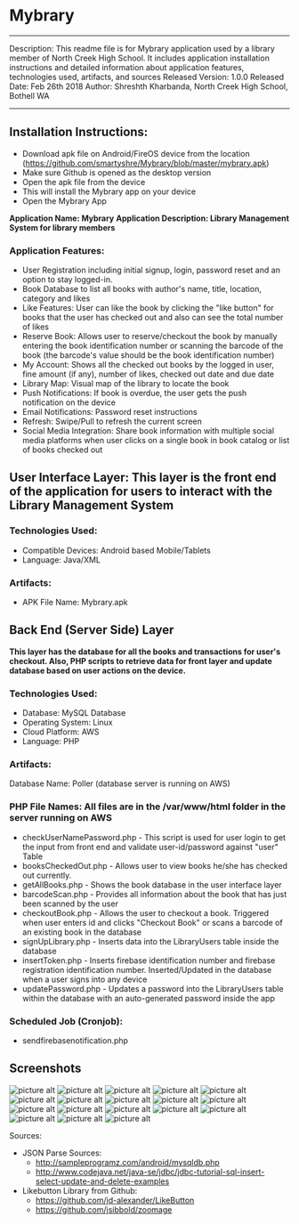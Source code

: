 # Mybrary

*****************************************************************************************
Description: This readme file is for Mybrary application used by a library member of North Creek High School. It includes application installation instructions and detailed information about application features, technologies used, artifacts, and sources
Released Version: 1.0.0
Released Date: Feb 26th 2018
Author: Shreshth Kharbanda, North Creek High School, Bothell WA
*****************************************************************************************

## Installation Instructions:
 - Download apk file on Android/FireOS device from the location (https://github.com/smartyshre/Mybrary/blob/master/mybrary.apk)
 - Make sure Github is opened as the desktop version
 - Open the apk file from the device
 - This will install the Mybrary app on your device
 - Open the Mybrary App

**Application Name: Mybrary**
**Application Description: Library Management System for library members**
### Application Features:
 - User Registration including initial signup, login, password reset and an option to stay logged-in.
 - Book Database to list all books with author's name, title, location, category and likes
 - Like Features: User can like the book by clicking the "like button" for books that the user has checked out and also can see the total number of likes
 - Reserve Book: Allows user to reserve/checkout the book by manually entering the book identification number or scanning the barcode of the book (the barcode's value should be the book identification number)
 - My Account: Shows all the checked out books by the logged in user, fine amount (if any), number of likes, checked out date and due date
 - Library Map: Visual map of the library to locate the book
 - Push Notifications: If book is overdue, the user gets the push notification on the device
 - Email Notifications: Password reset instructions
 - Refresh: Swipe/Pull to refresh the current screen
 - Social Media Integration: Share book information with multiple social media platforms when user clicks on a single book in book catalog or list of books checked out
 

## User Interface Layer: This layer is the front end of the application for users to interact with the Library Management System
### Technologies Used:
  - Compatible Devices: Android based Mobile/Tablets
  - Language: Java/XML


### Artifacts:
  - APK File Name: Mybrary.apk


## Back End (Server Side) Layer
**This layer has the database for all the books and transactions for user's checkout. Also, PHP scripts to retrieve data for front layer and update database based on user actions on the device.**

### Technologies Used:
  - Database: MySQL Database
  - Operating System: Linux
  - Cloud Platform: AWS
  - Language: PHP
  

### Artifacts:
 Database Name: Poller (database server is running on AWS)
 ### PHP File Names: All files are in the /var/www/html folder in the server running on AWS
   - checkUserNamePassword.php - This script is used for user login to get the input from front end and validate user-id/password against "user" Table
   - booksCheckedOut.php - Allows user to view books he/she has checked out currently. 
   - getAllBooks.php - Shows the book database in the user interface layer
   - barcodeScan.php - Provides all information about the book that has just been scanned by the user
   - checkoutBook.php - Allows the user to checkout a book. Triggered when user enters id and clicks "Checkout Book" or scans a barcode of an existing book in the database
   - signUpLibrary.php - Inserts data into the LibraryUsers table inside the database
   - insertToken.php - Inserts firebase identification number and firebase registration identification number. Inserted/Updated in the database when a user signs into any device
   - updatePassword.php - Updates a password into the LibraryUsers table within the database with an auto-generated password inside the app
   


### Scheduled Job (Cronjob):
   - sendfirebasenotification.php
   
   ## Screenshots
 ![picture alt](https://scontent-sea1-1.xx.fbcdn.net/v/t1.0-9/29541163_1817692561658966_1716975351108929989_n.jpg?_nc_cat=0&oh=3cc33f495a85349d5b6f46ffcf0f1940&oe=5B2EFA69 "Book Catalog")           ![picture alt](https://scontent-sea1-1.xx.fbcdn.net/v/t1.0-9/29570740_1817692564992299_801350620055616289_n.jpg?_nc_cat=0&oh=9d05cf28df3e6e6c2274c2df40cefcdd&oe=5B2A1B8B "Log In Screen")              ![picture alt](https://scontent-sea1-1.xx.fbcdn.net/v/t1.0-9/29570824_1817692558325633_4983673639460771397_n.jpg?_nc_cat=0&oh=f823441909f7b45b6c8947e50fc82d57&oe=5B4172B1 "Log In Screen Filled Out")          ![picture alt](https://scontent-sea1-1.xx.fbcdn.net/v/t1.0-9/29541004_1817692621658960_6781789323506361927_n.jpg?_nc_cat=0&oh=c6c17a52b5ab8fcc66449cc7f5a53dae&oe=5B39A16D "Log In Screen Filled Out With Visible Password")            ![picture alt](https://scontent-sea1-1.xx.fbcdn.net/v/t1.0-9/29542649_1817692618325627_6173399451050820616_n.jpg?_nc_cat=0&oh=cdc9858eae7473e54b2931ea5fdf5b11&oe=5B37EC44 "Reset Password Dialog Box")         ![picture alt](https://scontent-sea1-1.xx.fbcdn.net/v/t1.0-9/29570824_1817692558325633_4983673639460771397_n.jpg?_nc_cat=0&oh=f823441909f7b45b6c8947e50fc82d57&oe=5B4172B1 "Log In Screen Filled Out")          ![picture alt](https://scontent-sea1-1.xx.fbcdn.net/v/t1.0-9/29570824_1817692558325633_4983673639460771397_n.jpg?_nc_cat=0&oh=f823441909f7b45b6c8947e50fc82d57&oe=5B4172B1 "Log In Screen Filled Out")          ![picture alt](https://scontent-sea1-1.xx.fbcdn.net/v/t1.0-9/29541004_1817692621658960_6781789323506361927_n.jpg?_nc_cat=0&oh=c6c17a52b5ab8fcc66449cc7f5a53dae&oe=5B39A16D "Log In Screen Filled Out With Visible Password")            ![picture alt](https://scontent-sea1-1.xx.fbcdn.net/v/t1.0-9/29542649_1817692618325627_6173399451050820616_n.jpg?_nc_cat=0&oh=cdc9858eae7473e54b2931ea5fdf5b11&oe=5B37EC44 "Reset Password Dialog Box")         ![picture alt](https://scontent-sea1-1.xx.fbcdn.net/v/t1.0-9/29541366_1817692624992293_3237117610067100849_n.jpg?oh=11a8ee5777aabde3488cf65ef8767455&oe=5B378243 "Sign Up Screen")          ![picture alt](https://scontent-sea1-1.xx.fbcdn.net/v/t1.0-9/29541023_1817692644992291_4815199753924078807_n.jpg?_nc_cat=0&oh=bdf7546ba773e4ebdf41191fb7a6b91d&oe=5B72E554 "Sign Up Screen Continued")          ![picture alt](https://scontent-sea1-1.xx.fbcdn.net/v/t1.0-9/29542068_1817692648325624_4056070623331354647_n.jpg?_nc_cat=0&oh=b8abc00483d2c8f5d9ab21c3b1ced5ae&oe=5B6F8135 "My Account Screen")         ![picture alt](https://scontent-sea1-1.xx.fbcdn.net/v/t1.0-9/29594510_1817692661658956_6513081292687654861_n.jpg?oh=551c4cde13b78f5fe1c0e480d6746cf4&oe=5B756E64 "Checkout Book Dialog Box")                ![picture alt](https://scontent-sea1-1.xx.fbcdn.net/v/t1.0-9/29542812_1817692691658953_4361740578305392385_n.jpg?_nc_cat=0&oh=f1fb639fd5d3b6fdf098d2ce8e4c2cdc&oe=5B2937CD "Checkout Book Manually")            ![picture alt](https://scontent-sea1-1.xx.fbcdn.net/v/t1.0-9/29542735_1817692704992285_4316998118836091921_n.jpg?_nc_cat=0&oh=f3200e524a9286ad108a38d7ffa81104&oe=5B425E19 "Scan to Checkout Book")         ![picture alt](https://scontent-sea1-1.xx.fbcdn.net/v/t1.0-9/29540957_1817692711658951_147611486677435462_n.jpg?_nc_cat=0&oh=48b49e36e36a3847134570103d9a49d8&oe=5B2A430D "Report Bug Dialog Box")          ![picture alt](https://scontent-sea1-1.xx.fbcdn.net/v/t1.0-9/29512947_1817692744992281_5056422911431862566_n.jpg?_nc_cat=0&oh=a6779e3b850188fd3d3951d167e451ae&oe=5B43F264 "Library Map in App")         ![picture alt](https://scontent-sea1-1.xx.fbcdn.net/v/t1.0-9/29683538_1817692754992280_6267524187077630526_n.jpg?oh=0fa09e49f9fb1b2e646db6b6e9e1c0ee&oe=5B35F756 "Change Password DIalog Box")
 
 
 Sources:
   - JSON Parse Sources:
    	- http://sampleprogramz.com/android/mysqldb.php
    	- http://www.codejava.net/java-se/jdbc/jdbc-tutorial-sql-insert-select-update-and-delete-examples 
   - Likebutton Library from Github:
    	- https://github.com/jd-alexander/LikeButton
    	- https://github.com/jsibbold/zoomage
